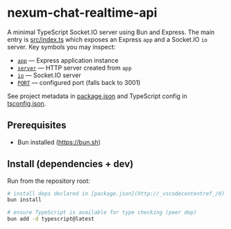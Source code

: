 # nexum-chat-realtime-api

A minimal TypeScript Socket.IO server using Bun and Express. The main entry is [src/index.ts](src/index.ts) which exposes an Express `app` and a Socket.IO `io` server. Key symbols you may inspect:

- [`app`](src/index.ts) — Express application instance
- [`server`](src/index.ts) — HTTP server created from `app`
- [`io`](src/index.ts) — Socket.IO server
- [`PORT`](src/index.ts) — configured port (falls back to 3001)

See project metadata in [package.json](package.json) and TypeScript config in [tsconfig.json](tsconfig.json).

## Prerequisites

- Bun installed (https://bun.sh)

## Install (dependencies + dev)

Run from the repository root:

```sh
# install deps declared in [package.json](http://_vscodecontentref_/0)
bun install

# ensure TypeScript is available for type checking (peer dep)
bun add -d typescript@latest
```
